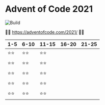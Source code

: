 # Advent of Code 2021
![Build](https://github.com/LesnyRumcajs/advent-of-rust-2021/workflows/Rust/badge.svg)

🦀🎄 https://adventofcode.com/2021/ 🎄🦀

| 1-5 | 6-10 | 11-15 | 16-20 | 21-25 |
|---|---|---|---|---|
|⭐⭐|⭐⭐|⭐⭐|||
|⭐⭐|⭐⭐|⭐⭐|||
|⭐⭐|⭐⭐|⭐⭐|||
|⭐⭐|⭐⭐|⭐⭐|||
|⭐⭐|⭐⭐|⭐⭐|||
